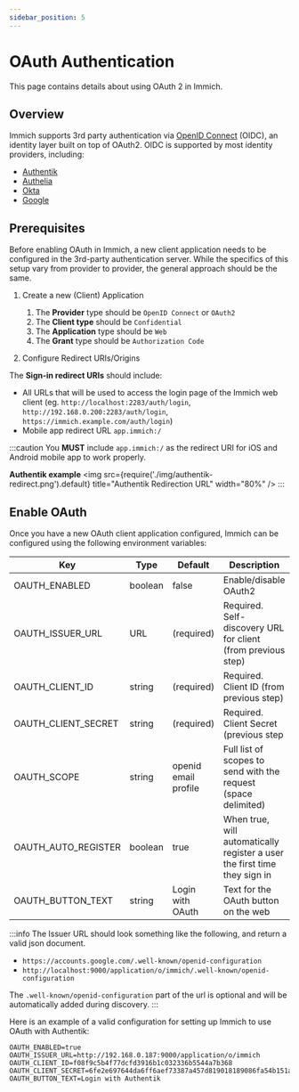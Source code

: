 ```yaml
---
sidebar_position: 5
---
```


# OAuth Authentication

This page contains details about using OAuth 2 in Immich.

## Overview

Immich supports 3rd party authentication via [OpenID Connect][oidc] (OIDC), an identity layer built on top of OAuth2. OIDC is supported by most identity providers, including:

- [Authentik](https://goauthentik.io/integrations/sources/oauth/#openid-connect)
- [Authelia](https://www.authelia.com/configuration/identity-providers/open-id-connect/)
- [Okta](https://www.okta.com/openid-connect/)
- [Google](https://developers.google.com/identity/openid-connect/openid-connect)

## Prerequisites

Before enabling OAuth in Immich, a new client application needs to be configured in the 3rd-party authentication server. While the specifics of this setup vary from provider to provider, the general approach should be the same.

1. Create a new (Client) Application

   1. The **Provider** type should be `OpenID Connect` or `OAuth2`
   2. The **Client type** should be `Confidential`
   3. The **Application** type should be `Web`
   4. The **Grant** type should be `Authorization Code`

2. Configure Redirect URIs/Origins

  The **Sign-in redirect URIs** should include:

  * All URLs that will be used to access the login page of the Immich web client (eg. `http://localhost:2283/auth/login`, `http://192.168.0.200:2283/auth/login`, `https://immich.example.com/auth/login`)
  * Mobile app redirect URL `app.immich:/`
  
:::caution
You **MUST** include `app.immich:/` as the redirect URI for iOS and Android mobile app to work properly. 

**Authentik example**
<img src={require('./img/authentik-redirect.png').default} title="Authentik Redirection URL" width="80%" />
:::

## Enable OAuth

Once you have a new OAuth client application configured, Immich can be configured using the following environment variables:

| Key                 | Type    | Default              | Description                                                               |
| ------------------- | ------- | -------------------- | ------------------------------------------------------------------------- |
| OAUTH_ENABLED       | boolean | false                | Enable/disable OAuth2                                                     |
| OAUTH_ISSUER_URL    | URL     | (required)           | Required. Self-discovery URL for client (from previous step)              |
| OAUTH_CLIENT_ID     | string  | (required)           | Required. Client ID (from previous step)                                  |
| OAUTH_CLIENT_SECRET | string  | (required)           | Required. Client Secret (previous step                                    |
| OAUTH_SCOPE         | string  | openid email profile | Full list of scopes to send with the request (space delimited)            |
| OAUTH_AUTO_REGISTER | boolean | true                 | When true, will automatically register a user the first time they sign in |
| OAUTH_BUTTON_TEXT   | string  | Login with OAuth     | Text for the OAuth button on the web                                      |

:::info
The Issuer URL should look something like the following, and return a valid json document.

- `https://accounts.google.com/.well-known/openid-configuration`
- `http://localhost:9000/application/o/immich/.well-known/openid-configuration`

The `.well-known/openid-configuration` part of the url is optional and will be automatically added during discovery.
:::

Here is an example of a valid configuration for setting up Immich to use OAuth with Authentik:

```
OAUTH_ENABLED=true
OAUTH_ISSUER_URL=http://192.168.0.187:9000/application/o/immich
OAUTH_CLIENT_ID=f08f9c5b4f77dcfd3916b1c032336b5544a7b368
OAUTH_CLIENT_SECRET=6fe2e697644da6ff6aef73387a457d819018189086fa54b151a6067fbb884e75f7e5c90be16d3c688cf902c6974817a85eab93007d76675041eaead8c39cf5a2
OAUTH_BUTTON_TEXT=Login with Authentik
```

[oidc]: https://openid.net/connect/
